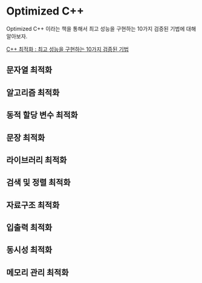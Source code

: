 # Optimized C++
Optimized C++ 이라는 책을 통해서 최고 성능을 구현하는 10가지 검증된 기법에 대해 알아보자. 

[C++ 최적화 : 최고 성능을 구현하는 10가지 검증된 기법](https://www.hanbit.co.kr/store/books/look.php?p_code=B8975427001)

## 문자열 최적화

## 알고리즘 최적화

## 동적 할당 변수 최적화

## 문장 최적화

## 라이브러리 최적화

## 검색 및 정렬 최적화

## 자료구조 최적화

## 입출력 최적화

## 동시성 최적화

## 메모리 관리 최적화